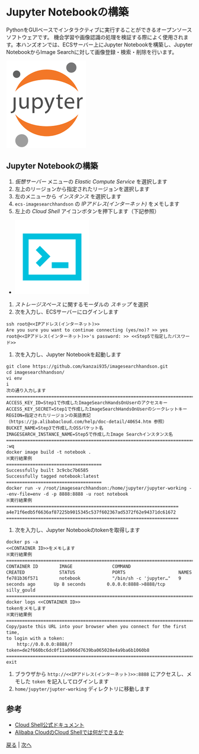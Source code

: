 # Jupyter Notebookの構築
PythonをGUIベースでインタラクティブに実行することができるオープンソースソフトウェアです。
機会学習や画像認識の処理を検証する際によく使用されます。本ハンズオンでは、ECSサーバー上にJupyter Notebookを構築し、Jupyter NotebookからImage Searchに対して画像登録・検索・削除を行います。

![Jupyter Notebook](img/jupyter.png)

## Jupyter Notebookの構築
1. *仮想サーバー* メニューの *Elastic Compute Service* を選択します
1. 左上のリージョンから指定されたリージョンを選択します
1. 左のメニューから *インスタンス* を選択します
1. `ecs-imagesearchhandson` の *IPアドレス(インターネット)* をメモします
1. 左上の *Cloud Shell* アイコンボタンを押下します（下記参照）
  * ![Cloud Shell](img/cloudshell.png)
1. *ストレージスペース* に関するモーダルの *スキップ* を選択
1. 次を入力し、ECSサーバーにログインします
```
ssh root@<<IPアドレス(インターネット)>>
Are you sure you want to continue connecting (yes/no)? >> yes
root@<<IPアドレス(インターネット)>>'s password: >> <<Step5で指定したパスワード>>
```
1. 次を入力し、Jupyter Notebookを起動します
```
git clone https://github.com/kanzai935/imagesearchhandson.git
cd imagesearchhandson/
vi env
i
次の通り入力します
=============================================================================================
ACCESS_KEY_ID=Step1で作成したImageSearchHandsOnUserのアクセスキー
ACCESS_KEY_SECRET=Step1で作成したImageSearchHandsOnUserのシークレットキー
REGION=指定されたリージョンの英語表記（https://jp.alibabacloud.com/help/doc-detail/40654.htm 参照）
BUCKET_NAME=Step3で作成したOSSバケット名
IMAGESEARCH_INSTANCE_NAME=Step5で作成したImage Searchインスタンス名
=============================================================================================
:wq
docker image build -t notebook .
※実行結果例
====================================
Successfully built 3c9cbc7b6585
Successfully tagged notebook:latest
====================================
docker run -v /root/imagesearchhandson:/home/jupyter/jupyter-working --env-file=env -d -p 8888:8888 -u root notebook
※実行結果例
=================================================================
a4e71f6edb5f6636af87225b9015345c537f602367ad5372f62e94371dc61672
=================================================================
```
1. 次を入力し、Jupyter Notebookのtokenを取得します
```
docker ps -a
<<CONTAINER ID>>をメモします
※実行結果例
===================================================================================================================================================
CONTAINER ID        IMAGE               COMMAND                  CREATED             STATUS              PORTS                    NAMES
fe781b36f571        notebook            "/bin/sh -c 'jupyter…"   9 seconds ago       Up 8 seconds        0.0.0.0:8888->8888/tcp   silly_gould
===================================================================================================================================================
docker logs <<CONTAINER ID>>
tokenをメモします
※実行結果例
====================================================================================
Copy/paste this URL into your browser when you connect for the first time,
to login with a token:
    http://0.0.0.0:8888/?token=de2f660bc6dc0f11a0966d7639ba065028e4a9ba6b1060b8
====================================================================================
exit
```
1. ブラウザから `http://<<IPアドレス(インターネット)>>:8888` にアクセスし、メモした `token` を記入してログインします
1. `home/jupyter/jupter-working` ディレクトリに移動します

## 参考
- [Cloud Shell公式ドキュメント](https://jp.alibabacloud.com/help/doc-detail/90395.htm)
- [Alibaba CloudのCloud Shellでは何ができるか](https://www.sbcloud.co.jp/entry/2019/01/08/cloudshell/)

[戻る](Step5.md) | [次へ](Step7.md)
